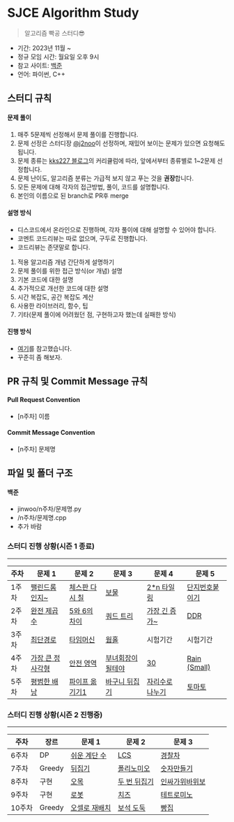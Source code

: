 # SJCE Algorithm Study

> 알고리즘 빡공 스터디😎

- 기간: 2023년 11월 ~
- 정규 모임 시간: 월요일 오후 9시
- 참고 사이트: [백준](https://www.acmicpc.net/)
- 언어: 파이썬, C++

## 스터디 규칙

#### 문제 풀이

1. 매주 5문제씩 선정해서 문제 풀이를 진행합니다.
2. 문제 선정은 스터디장 [@j2noo](https://github.com/j2noo)이 선정하며, 재밌어 보이는 문제가 있으면 요청해도 됩니다.
3. 문제 종류는 [kks227 블로그](https://m.blog.naver.com/kks227/220769859177)의 커리큘럼에 따라, 앞에서부터 종류별로 1~2문제 선정합니다.
4. 문제 난이도, 알고리즘 분류는 가급적 보지 않고 푸는 것을 **권장**합니다.
5. 모든 문제에 대해 각자의 접근방법, 풀이, 코드를 설명합니다.
6. 본인의 이름으로 된 branch로 PR후 merge

#### 설명 방식

- 디스코드에서 온라인으로 진행하며, 각자 풀이에 대해 설명할 수 있어야 합니다.
- 코멘트 코드리뷰는 따로 없으며, 구두로 진행합니다.
- 코드리뷰는 존댓말로 합니다.

1. 적용 알고리즘 개념 간단하게 설명하기
2. 문제 풀이를 위한 접근 방식(or 개념) 설명
3. 기본 코드에 대한 설명
4. 추가적으로 개선한 코드에 대한 설명
5. 시간 복잡도, 공간 복잡도 계산
6. 사용한 라이브러리, 함수, 팁
7. 기타(문제 풀이에 어려웠던 점, 구현하고자 했는데 실패한 방식)

#### 진행 방식

- [여기](https://github.com/soo5717/2021-Algorithm-Study#readme)를 참고했습니다.
- 꾸준히 좀 해보자.

## PR 규칙 및 Commit Message 규칙

#### Pull Request Convention

- [n주차] 이름

#### Commit Message Convention

- [n주차] 문제명

## 파일 및 폴더 구조

#### 백준

- jinwoo/n주차/문제명.py
- /n주차/문제명.cpp
- 추가 바람

### 스터디 진행 상황(시즌 1 종료)

---

| **주차** | **문제 1**                                               | **문제 2**                                                 | **문제 3**                                                | **문제 4**                                                 | **문제 5**                                             |
| -------- | -------------------------------------------------------- | ---------------------------------------------------------- | --------------------------------------------------------- | ---------------------------------------------------------- | ------------------------------------------------------ |
| 1주차    | [팰린드롬인지~](https://www.acmicpc.net/problem/10988)   | [체스판 다시 칠](https://www.acmicpc.net/problem/1018) | [보물](https://www.acmicpc.net/problem/1026)              | [2\*n 타일링](https://www.acmicpc.net/problem/11726)       | [단지번호붙이기](https://www.acmicpc.net/problem/2667) |
| 2주차    | [완전 제곱수](https://www.acmicpc.net/problem/1977)      | [5와 6의 차이](https://www.acmicpc.net/problem/2864)       | [쿼드 트리](https://www.acmicpc.net/problem/1992)         | [가장 긴 증가~](https://www.acmicpc.net/problem/11053) | [DDR](https://www.acmicpc.net/problem/2342)            |
| 3주차    | [최단경로](https://www.acmicpc.net/problem/1753)         | [타임머신](https://www.acmicpc.net/problem/11657)          | [웜홀](https://www.acmicpc.net/problem/1865)              | 시험기간                                                   | 시험기간                                               |
| 4주차    | [가장 큰 정사각형](https://www.acmicpc.net/problem/1915) | [안전 영역](https://www.acmicpc.net/problem/2468)          | [부녀회장이 될테야](https://www.acmicpc.net/problem/2775) | [30](https://www.acmicpc.net/problem/10610)                | [Rain (Small)](https://acmicpc.net/problem/14324)      |
| 5주차    | [평범한 배낭](https://www.acmicpc.net/problem/12865)     | [파이프 옮기기1](https://www.acmicpc.net/problem/17070)    | [바구니 뒤집기](https://www.acmicpc.net/problem/10811)    | [자리수로 나누기](https://www.acmicpc.net/problem/1490)    | [토마토](https://acmicpc.net/problem/7576)             |

### 스터디 진행 상황(시즌 2 진행중)

---


| **주차** | **장르** | **문제 1**                                            | **문제 2**                                  | **문제 3**                                     |
| -------- | -------- | ----------------------------------------------------- | ------------------------------------------- | ---------------------------------------------- |
| 6주차    | DP       | [쉬운 계단 수](https://www.acmicpc.net/problem/10844) | [LCS](https://www.acmicpc.net/problem/9251) | [경찰차](https://www.acmicpc.net/problem/2618) |
| 7주차    | Greedy       | [뒤집기](https://www.acmicpc.net/problem/1439) | [폴리노미오](https://www.acmicpc.net/problem/1343) | [숫자만들기](https://www.acmicpc.net/problem/1511) |
| 8주차    | 구현       | [오목](https://www.acmicpc.net/problem/2072) | [두 번 뒤집기](https://www.acmicpc.net/problem/2505) | [인싸가위바위보](https://www.acmicpc.net/problem/16986) |
| 9주차    | 구현       | [로봇](https://www.acmicpc.net/problem/13567) | [치즈](https://www.acmicpc.net/problem/2636) | [테트로미노](https://www.acmicpc.net/problem/14500) |
| 10주차    | Greedy       | [오셀로 재배치](https://www.acmicpc.net/problem/13413) | [보석 도둑](https://www.acmicpc.net/problem/1202) | [빵집](https://www.acmicpc.net/problem/3109) |

